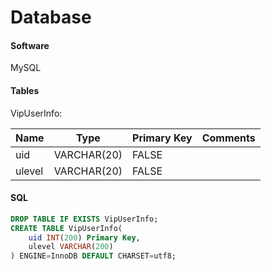 Database
========

#### Software
MySQL 

#### Tables
VipUserInfo:

|Name|Type|Primary Key|Comments|
|----|----|-----------|--------|
|uid|VARCHAR(20)|FALSE| |
|ulevel|VARCHAR(20)|FALSE| |

#### SQL
```SQL
DROP TABLE IF EXISTS VipUserInfo;
CREATE TABLE VipUserInfo(
    uid INT(200) Primary Key,
    ulevel VARCHAR(200)
) ENGINE=InnoDB DEFAULT CHARSET=utf8;
```
